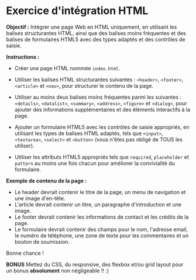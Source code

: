 # Exercice d'intégration HTML

**Objectif :** Intégrer une page Web en HTML uniquement, en utilisant les balises structurantes HTML, ainsi que des balises moins fréquentes et des balises de formulaires HTML5 avec des types adaptés et des contrôles de saisie.

**Instructions :**

- Créer une page HTML nommée `index.html`.
- Utiliser les balises HTML structurantes suivantes : `<header>`, `<footer>`, `<article>` et `<nav>`, pour structurer le contenu de la page.

- Utiliser au moins deux balises moins fréquentes parmi les suivantes : `<details>`, `<datalist>`, `<summary>`, `<address>`, `<figure>` et `<dialog>`, pour ajouter des informations supplémentaires et des éléments interactifs à la page.

- Ajouter un formulaire HTML5 avec les contrôles de saisie appropriés, en utilisant les types de balises HTML adaptés, tels que `<input>`, `<textarea>`, `<select>` et `<button>` (vous n'êtes pas obligé de TOUS les utiliser).

- Utiliser les attributs HTML5 appropriés tels que `required`, `placeholder` et `pattern` au moins une fois chacun pour améliorer la convivialité du formulaire.

**Exemple de contenu de la page :**

- Le header devrait contenir le titre de la page, un menu de navigation et une image d'en-tête.
- L'article devrait contenir un titre, un paragraphe d'introduction et une image.
- Le footer devrait contenir les informations de contact et les crédits de la page.
- Le formulaire devrait contenir des champs pour le nom, l'adresse email, le numéro de téléphone, une zone de texte pour les commentaires et un bouton de soumission.

Bonne chance !

**BONUS**
Mettez du CSS, du responsive, des flexbox et/ou grid layout pour un bonus **absolument** non négligeable !! :)